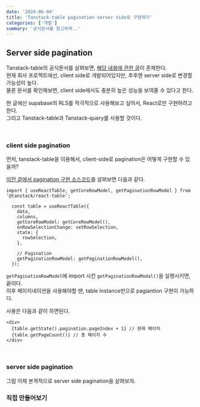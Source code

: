 ```yaml
---
date: '2024-06-04'
title: 'Tanstack-table pagination server side로 구현하기'
categories: ['개발']
summary: '공식문서를 참고하며..'
---
```


## Server side pagination

Tanstack-table의 공식문서를 살펴보면, [해당 내용에 관한 글](https://tanstack.com/table/latest/docs/guide/pagination)이 존재한다.  
현재 회사 프로젝트에선, client side로 개발되어있지만, 추후엔 server side로 변경할 가능성이 높다.  
물론 문서를 확인해보면, client side에서도 충분히 높은 성능을 보여줄 수 있다고 한다.

현 글에선 supabase의 RLS를 적극적으로 사용해보고 싶어서, React로만 구현하려고 한다.  
그리고 Tanstack-table과 Tanstack-query를 사용할 것이다.

<br/>

### client side pagination

먼저, tanstack-table을 이용해서, client-side로 pagination은 어떻게 구현할 수 있을까?

[이전 글에서 pagination 구현 소스코드](https://geuni620.github.io/blog/2023/12/2/tanstack-table/#3-pagination-%EC%A0%81%EC%9A%A9%ED%95%98%EA%B8%B0)를 살펴보면 다음과 같다.

```TSX
import { useReactTable, getCoreRowModel, getPaginationRowModel } from '@tanstack/react-table';

  const table = useReactTable({
    data,
    columns,
    getCoreRowModel: getCoreRowModel(),
    onRowSelectionChange: setRowSelection,
    state: {
      rowSelection,
    },

    // Pagination
    getPaginationRowModel: getPaginationRowModel(),
  });
```

`getPaginationRowModel`에 import 시킨 `getPaginationRowModal()`을 실행시키면, 끝이다.  
이후 페이지네이션을 사용해야할 땐, table Instance만으로 pagiantion 구현이 가능하다.

사용은 다음과 같이 하면된다.

```TSX
<div>
  {table.getState().pagination.pageIndex + 1} // 현재 페이지
  {table.getPageCount()} // 총 페이지 수
</div>
```

<br/>

### server side pagination

그럼 이제 본격적으로 server side pagination을 살펴보자.

### 직접 만들어보기
